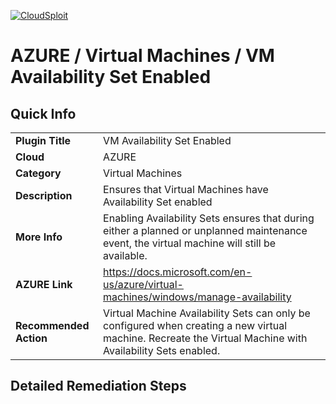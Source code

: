 [![CloudSploit](https://cloudsploit.com/img/logo-new-big-text-100.png "CloudSploit")](https://cloudsploit.com)

# AZURE / Virtual Machines / VM Availability Set Enabled

## Quick Info

| | |
|-|-|
| **Plugin Title** | VM Availability Set Enabled |
| **Cloud** | AZURE |
| **Category** | Virtual Machines |
| **Description** | Ensures that Virtual Machines have Availability Set enabled |
| **More Info** | Enabling Availability Sets ensures that during either a planned or unplanned maintenance event, the virtual machine will still be available. |
| **AZURE Link** | https://docs.microsoft.com/en-us/azure/virtual-machines/windows/manage-availability |
| **Recommended Action** | Virtual Machine Availability Sets can only be configured when creating a new virtual machine. Recreate the Virtual Machine with Availability Sets enabled. |

## Detailed Remediation Steps

